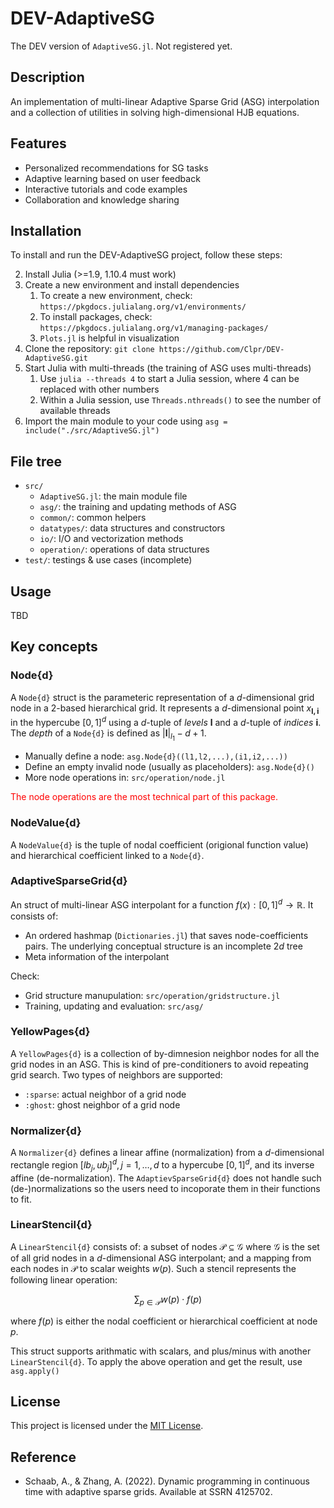 # DEV-AdaptiveSG

The DEV version of `AdaptiveSG.jl`. Not registered yet.

## Description

An implementation of multi-linear Adaptive Sparse Grid (ASG) interpolation and 
a collection of utilities in solving high-dimensional HJB equations.


## Features

- Personalized recommendations for SG tasks
- Adaptive learning based on user feedback
- Interactive tutorials and code examples
- Collaboration and knowledge sharing

## Installation

To install and run the DEV-AdaptiveSG project, follow these steps:

2. Install Julia (>=1.9, 1.10.4 must work)
1. Create a new environment and install dependencies
    1. To create a new environment, check: `https://pkgdocs.julialang.org/v1/environments/`
    1. To install packages, check: `https://pkgdocs.julialang.org/v1/managing-packages/`
    1. `Plots.jl` is helpful in visualization
1. Clone the repository: `git clone https://github.com/Clpr/DEV-AdaptiveSG.git`
1. Start Julia with multi-threads (the training of ASG uses multi-threads)
    1. Use `julia --threads 4` to start a Julia session, where 4 can be replaced with other numbers
    1. Within a Julia session, use `Threads.nthreads()` to see the number of available threads
1. Import the main module to your code using `asg = include("./src/AdaptiveSG.jl")`

## File tree

- `src/`
    - `AdaptiveSG.jl`: the main module file
    - `asg/`: the training and updating methods of ASG
    - `common/`: common helpers
    - `datatypes/`: data structures and constructors
    - `io/`: I/O and vectorization methods
    - `operation/`: operations of data structures
- `test/`: testings & use cases (incomplete)


## Usage

TBD


## Key concepts

### Node{d}

A `Node{d}` struct is the parameteric representation of a $d$-dimensional grid node
in a 2-based hierarchical grid. It represents a $d$-dimensional point $x_{\mathbf{l,i}}$ in the hypercube
$[0,1]^d$ using a $d$-tuple of *levels* $\mathbf{l}$ and a $d$-tuple of *indices* $\mathbf{i}$.
The *depth* of a `Node{d}` is defined as $|\mathbf{l}|_{l_1}-d+1$.

- Manually define a node: `asg.Node{d}((l1,l2,...),(i1,i2,...))`
- Define an empty invalid node (usually as placeholders): `asg.Node{d}()`
- More node operations in: `src/operation/node.jl`

<font color=red>The node operations are the most technical part of this package.</font>

### NodeValue{d}

A `NodeValue{d}` is the tuple of nodal coefficient (origional function value) and
hierarchical coefficient linked to a `Node{d}`.

### AdaptiveSparseGrid{d}

An struct of multi-linear ASG interpolant for a function $f(x):[0,1]^d\to\mathbb{R}$.
It consists of:
- An ordered hashmap (`Dictionaries.jl`) that saves node-coefficients pairs. The underlying conceptual structure is an incomplete $2d$ tree
- Meta information of the interpolant

Check:
- Grid structure manupulation: `src/operation/gridstructure.jl`
- Training, updating and evaluation: `src/asg/`


### YellowPages{d}

A `YellowPages{d}` is a collection of by-dimnesion neighbor nodes for all the 
grid nodes in an ASG. This is kind of pre-conditioners to avoid repeating grid search.
Two types of neighbors are supported: 
- `:sparse`: actual neighbor of a grid node
- `:ghost`: ghost neighbor of a grid node


### Normalizer{d}

A `Normalizer{d}` defines a linear affine (normalization) from a $d$-dimensional rectangle region
$[lb_j,ub_j]^d,j=1,\dots,d$ to a hypercube $[0,1]^d$, and its inverse affine (de-normalization).
The `AdaptievSparseGrid{d}` does not handle such (de-)normalizations so the users need to
incoporate them in their functions to fit.


### LinearStencil{d}

A `LinearStencil{d}` consists of: a subset of nodes $\mathcal{P}\subseteq\mathcal{G}$ where $\mathcal{G}$ is the set of all grid nodes in a $d$-dimensional ASG interpolant; and a mapping from each nodes in $\mathcal{P}$ to scalar weights $w(p)$. Such a stencil represents the following linear operation:

$$
\sum_{p\in\mathcal{P}} w(p)\cdot f(p)
$$

where $f(p)$ is either the nodal coefficient or hierarchical coefficient at node $p$.

This struct supports arithmatic with scalars, and plus/minus with another `LinearStencil{d}`.
To apply the above operation and get the result, use `asg.apply()`





## License

This project is licensed under the [MIT License](LICENSE).


## Reference

- Schaab, A., & Zhang, A. (2022). Dynamic programming in continuous time with adaptive sparse grids. Available at SSRN 4125702.